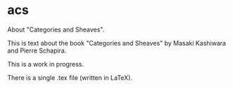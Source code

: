 acs
===

About "Categories and Sheaves". 

This is text about the book "Categories and Sheaves" by Masaki Kashiwara and Pierre Schapira. 

This is a work in progress.

There is a single .tex file (written in LaTeX).
